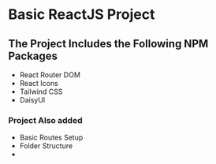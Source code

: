 # Basic ReactJS Project

## The Project Includes the Following NPM Packages

* React Router DOM
* React Icons
* Tailwind CSS
* DaisyUI

### Project Also added

* Basic Routes Setup
* Folder Structure
*
